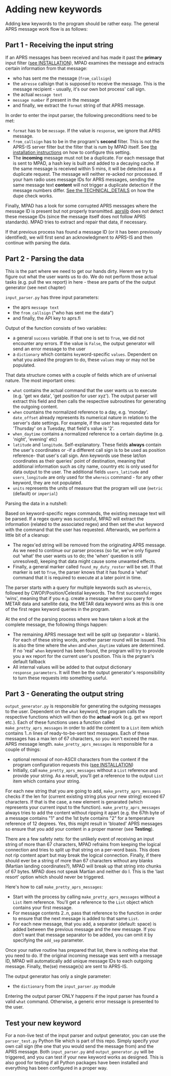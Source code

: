 # Adding new keywords

Adding kew keywords to the program should be rather easy. The general APRS message work flow is as follows:

## Part 1 - Receiving the input string

If an APRS messages has been received and has made it past the __primary__ input filter ([see INSTALLATION](docs/INSTALLATION.md)), MPAD examines the message and extracts certain information from that message:

- who has sent me the message (```from_callsign```)
- the ```adresse``` callsign that is supposed to receive the message. This is the message recipient - usually, it's our own bot process' call sign.
- the actual ```message text```
- ```message number``` if present in the message
- and finally, we extract the ```format``` string of that APRS message.

In order to enter the input parser, the following preconditions need to be met:

- ```format``` has to be ```message```. If the value is ```response```, we ignore that APRS message.
- ```from_callsign``` has to be in the program's __second__ filter. This is not the APRS-IS server filter but the filter that is rum by MPAD itself. See [the installation instructions](INSTALLLATION.md) on how to configure this setting.
- The __incoming__ message must not be a duplicate. For each message that is sent to MPAD, a hash key is built and added to a decaying cache. If the same message is received within 5 mins, it will be detected as a duplicate request. The message will neither re-acked nor processed. If your ham radio uses message IDs for APRS messages, sending the same message text __content__ will not trigger a duplicate detection if the message numbers differ. [See the TECHNICAL_DETAILS](docs/TECHNICAL_DETAILS.md) on how the dupe check works.

Finally, MPAD has a look for some corrupted APRS messages where the message ID is present but not properly transmitted. [aprslib](https://github.com/rossengeorgiev/aprs-python) does not detect these message IDs (since the message itself does not follow APRS standards). MPAD tries to extract and repair that data, if necessary.

If that previous process has found a message ID (or it has been previously identified), we will first send an acknowledgment to APRS-IS and then continue with parsing the data.

## Part 2 - Parsing the data

This is the part where we need to get our hands dirty. Herem we try to figure out what the user wants us to do. We do not perform those actual tasks (e.g. pull the wx report) in here - these are parts of the the output generator (see next chapter)

 ```input_parser.py``` has three input parameters:

- the aprs ```message text```
- the ```from_callsign``` ("who has sent me the data")
- and finally, the API key to aprs.fi

Output of the function consists of two variables:

- a general ```success``` variable. If that one is set to ```True```, we did not encounter any errors. If the value is ```False```, the output generator will send an error message to the user
- a ```dictionary``` which contains ```key```word-specific ```values```. Dependent on what you asked the program to do, these ```values``` may or may not be populated. 

That data structure comes with a couple of fields which are of universal nature. The most important ones:

- ```what``` contains the actual command that the user wants us to execute (e.g. 'get wx data', 'get position for user xyz'). The output parser will extract this field and then calls the respective subroutines for generating the outgoing content.
- ```when``` countains the normalized reference to a day, e.g. 'monday'. ```date_offset``` already represents its numerical nature in relation to the server's date settings. For example, if the user has requested data for 'Thursday' on a Tuesday, that field's value is '2'.
- ```when_daytime``` contains a normalized reference to a certain daytime (e.g. 'night', 'evening' etc)
- ```latitude``` and ```longitude```. Self-explanatory. These fields __always__ contain the user's coordinates or -if a different call sign is to be used as position reference- that user's call sign. Ann keywords use these lat/lon coordinates as their queries' point of destination, meaning that additional information such as city name, country etc is only used for data output to the user. The additional fields ```users_latitude``` and ```users_longitude``` are only used for the ```whereis``` command - for any other keyword, they are not populated.
- ```units``` represents the units of measure that the program will use (```metric``` (default) or ```imperial```)

Parsing the data in a nutshell:

Based on keyword-specific regex commands, the existing message text will be parsed. If a regex query was successful, MPAD will extract the information (related to the associated regex) and then set the ```what``` keyword with the command that the user has requested. Afterwards, we perform a little bit of a cleanup:

- The regex'ed string will be removed from the originating APRS message. As we need to continue our parser process (so far, we've only figured out 'what' the user wants us to do; the 'when' question is still unresolved), keeping that data might cause some unwanted effects.
- Finally, a general marker called ```found_my_duty_roster``` will be set. If that marker is set to ```True```, the parser knows that it has found a 'what' command that it is required to execute at a later point in time.

The parser starts with a query for multiple keywords such as ```whereis```, followed by CWOP/Position/Celestial keywords. The first successful regex 'wins', meaning that if you e.g. create a message where you query for METAR data and satellite data, the METAR data keyword wins as this is one of the first regex keyword queries in the program.

At the end of the parsing process where we have taken a look at the complete message, the following things happen: 

- The remaining APRS message text will be split up (separator = blank). For each of these string words, another parser round will be issued. This is also the time where the ```when``` and ```when_daytime``` values are determined. If no 'real' ```when``` keyword has been found, the program will try to provide you a wx report for the current user's position. This is the prgram's default fallback
- All internal values will be added to that output dictionary ```response_parameters```. It will then be the output generator's responsibility to turn these requests into something useful.

## Part 3 - Generating the output string

```output_generator.py``` is responsible for generating the outgoing messages to the user. Dependent on the ```what``` keyword, the program calls the respective functions which will then do the __actual__ work (e.g. get wx report etc.). Each of these functions uses a function called ```make_pretty_aprs_messages``` in order to add the content to a ```List``` item which contains 1..n lines of ready-to-be-sent text messages. Each of these messages has a max len of 67 characters, so you won't exceed the max. APRS message length. ```make_pretty_aprs_messages``` is responsible for a couple of things:

- optional removal of non-ASCII characters from the content if the program configuration requests this ([see INSTALLATION](docs/INSTALLATION.md))
- Initially, call ```make_pretty_aprs_messages``` without a ```List``` reference and provide your string. As a result, you'll get a reference to the output ```List``` item which contains your string.

For each new string that you are going to add, ```make_pretty_aprs_messages``` checks if the len for (current existing string plus your new string) exceed 67 characters. If that is the case, a new element is genarated (which represents your current input to the function). ```make_pretty_aprs_messages``` always tries to add the content without ripping it apart (e.g. the 67th byte of a message contains "1" and the 1st byte contains "2" for a temperature reference of 12 degrees. Yes, this might result in 'bloated' APRS messages so ensure that you add your content in a proper manner (see __Testing__).

There are a few safety nets: for the unlikely event of receiving an input string of more than 67 characters, MPAD refrains from keeping the logical connection and tries to split up that string on a per-word basis. This does not rip content apart but may break the logical connection. Finally, if there should ever be a string of more than 67 characters without any blanks (Martian landing coordinates?), MPAD will break up that string into chunks of 67 bytes. MPAD does not speak Martian and neither do I. This is the 'last resort' option which should never be triggered.

Here's how to call ```make_pretty_aprs_messages```:

- Start with the process by calling ```make_pretty_aprs_messages``` without a ```List``` item reference. You'll get a reference to the ```List``` object which contains your first message.
- For message contents 2..n, pass that reference to the function in order to ensure that the next message is added to that same ```List```.
- For each new message, that you add, a separator (default: space) is added between the previous message and the new message. If you don't want that message separator to be added, you can omit it by specifying the ```add_sep``` parameter.

Once your native routine has prepared that list, there is nothing else that you need to do. If the original incoming message was sent with a message ID, MPAD will automatically add unique message IDs to each outgoing message. Finally, the(se) message(s) are sent to APRS-IS.

The output generator has only a single parameter:

- the ```dictionary``` from the ```input_parser.py``` module

Entering the output parser ONLY happens if the input parser has found a valid ```what``` command. Otherwise, a generic error message is presented to the user.

## Test your new keyword

For a non-live test of the input parser and output generator, you can use the ```parser_test.py``` Python file which is part of this repo. Simply specify your own call sign (the one that you would send the message from) and the APRS message. Both ```input_parser.py``` and ```output_generator.py``` will be triggered, and you can test if your new keyword works as designed. This is also good for testing if all Python packages have been installed and everything has been configured in a proper way.

